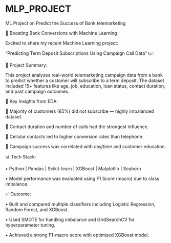 # MLP_PROJECT
ML Project on Predict the Success of Bank telemarketing

🚀 Boosting Bank Conversions with Machine Learning

 Excited to share my recent Machine Learning project:

 “Predicting Term Deposit Subscriptions Using Campaign Call Data” 📞📈

📌 Project Summary:

This project analyzes real-world telemarketing campaign data from a bank to predict whether a customer will subscribe to a term deposit. The dataset included 15+ features like age, job, education, loan status, contact duration, and past campaign outcomes.

🧠 Key Insights from EDA:

 🔹 Majority of customers (85%) did not subscribe — highly imbalanced dataset.

 🔹 Contact duration and number of calls had the strongest influence.
 
 🔹 Cellular contacts led to higher conversion rates than telephone.
 
 🔹 Campaign success was correlated with day/time and customer education.

📊 Tech Stack:
 
 • Python | Pandas | Scikit-learn | XGBoost | Matplotlib | Seaborn
 
 • Model performance was evaluated using F1 Score (macro) due to class imbalance.

✅ Outcome:
 
 • Built and compared multiple classifiers including Logistic Regression, Random Forest, and XGBoost.
 
 • Used SMOTE for handling imbalance and GridSearchCV for hyperparameter tuning.
 
 • Achieved a strong F1-macro score with optimized XGBoost model.
